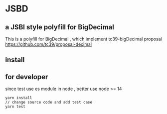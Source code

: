 # JSBD

## a JSBI style polyfill for BigDecimal

This is a polyfill for BigDecimal , which implement tc39-bigDecimal proposal https://github.com/tc39/proposal-decimal

## install

## for developer

since test use es module in node , better use node >= 14

```
yarn install
// change source code and add test case
yarn test
```
